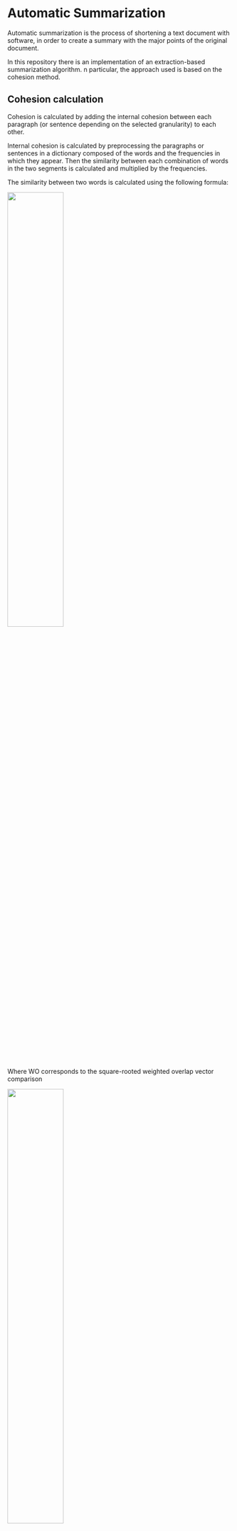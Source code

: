 # Automatic Summarization

Automatic summarization is the process of shortening a text document with software, in order to create a summary with the major points of the original document.

In this repository there is an implementation of an extraction-based summarization algorithm. n particular, the approach used is based on the cohesion method.

## Cohesion calculation

Cohesion is calculated by adding the internal cohesion between each paragraph (or sentence depending on the selected granularity) to each other.

Internal cohesion is calculated by preprocessing the paragraphs or sentences in a dictionary composed of the words and the frequencies in which they appear. Then the similarity between each combination of words in the two segments is calculated and multiplied by the frequencies.

The similarity between two words is calculated using the following formula:

<img src="https://i.imgur.com/wdlEj3u.png" width="50%">

Where WO corresponds to the square-rooted weighted overlap vector comparison

<img src="https://i.imgur.com/BATU32r.png" width="50%">


For the calculation of the similarity between two words, the list of [nasari](http://lcl.uniroma1.it/nasari/) vectors (with lexical representation) related to the lemmas is identified and the maximum value of WO given by the combinations of the comparisons of the vectors is used.

## Content Selection


Each paragraph or sentence is sorted according to the calculated cohesion value. Furthermore an increase of the cohesion value is applied in the case in which the comparison was made with the title (to highlight the fact that the content that is cohesive with the title is probably relevant)

A percentage (method input) of the section according to the sort is then selected.

## Information Ordering & Sentence Realisation

The sorting of the output sections respects the original order within the text. The hypothesis is that the order of a text is in some way relevant to the presentation of the content. The summarizer therefore eliminates the less relevant information, while maintaining the original order of the text.


## Run the summarizer

The core algorithms are contained in the Summarizer class, inside the automatic_summarizer.py script. 

In particular it is possible to summarize a document in the following way:

    summarizer = Summarizer(nasari_file_path=NASARI_PATH)
    summarizer.summarize_document(document_path, percentage=0.3, granularity=Granularity.PARAGRAPH)
    
Furthermore it is possible to summarize a document using the sentences as granularity of the calculation of the cohesion value

    summarizer = Summarizer(nasari_file_path=NASARI_PATH)
    summarizer.summarize_document(document_path, percentage=0.3, granularity=Granularity.SENTENCE)
    
Below is an example of a summary with 30% selection percentage and granularity at the sentence level

Original Text:

    Donald Trump vs Barack Obama on Nuclear Weapons in East Asia

    Donald Trump broke a lot of foreign-policy crockery last week.
    President Barack Obama dressed him down for encouraging South Korea and Japan to acquire nuclear weapons.
    NATO’s secretary-general, Jens Stoltenberg, has criticized him too.
    Academics trying to parse Mr. Trump’s statements can’t figure out which “school” of foreign-policy thinking he belongs to. 
    (So far, my favorite scholarly comment has been: “There is no indication that Trump understands the workings of balance of power theory…” Of course, there is no indication that Mr. Trump cares about the workings of any theories—and no real danger that he subscribes to them.)
    The candidate’s set-to with the president, however, was far from frivolous.
    Mr. Trump suggested that, if South Korea and Japan had nuclear weapons, we could spend less protecting those allies.
    This approach, Mr. Obama rejoined, would reverse decades of U.S. policy on nuclear proliferation. 
    (One of the president’s aides said it would be “catastrophic.”) The president was particularly indignant after the success of last week’s Nuclear Security Summit—at which he got Poland and Kazakhstan to agree to reduce their stockpiles of enriched uranium, Japan to ship out some separated plutonium, and other participants to tighten up a treaty on securing nuclear materials.
    These were worthy achievements. 
    Yet Mr. Trump has—okay, maybe unwittingly—highlighted a question about the entire non-proliferation enterprise that is at least as important as anything that happened at Mr. Obama’s summit.
    In the half-century since the nuclear Non-Proliferation Treaty was negotiated, no state has gotten nuclear weapons because materials for doing so were inadequately secured. 
    For all new nuclear powers (and those countries that decided not to go nuclear, such as Germany, Ukraine, and South Africa), the decisive factor was how they saw the main threats to their own security.
    Mr. Trump is right about one thing: The big question raised by North Korea’s success in building a nuclear arsenal is whether South Korea and Japan feel obliged to follow suit.
    There is a terrible irony in thinking through how to avoid this result.
    Only one country—China—may be able to get the North Koreans to change course. Beijing’s record on this issue, while improving, remains inadequate.
    China has usually failed to deliver the pressure it promises. 
    Yet there is one thing that might get Beijing to do better: the Trumpian prospect that Seoul and Tokyo will decide to become nuclear powers. No U.S. president should want them to do so—or take for granted that he or she could stop them.
    China needs to reckon with, and be reminded of, the enormous danger it is courting.
    Whatever he understands about the workings of balance-of-power theory, Donald Trump has provided one such reminder. He may do more good than he knows.
    
Summarized Text:

    Donald Trump vs Barack Obama on Nuclear Weapons in East Asia

    Donald Trump broke a lot of foreign-policy crockery last week.
    (So far, my favorite scholarly comment has been: “There is no indication that Trump understands the workings of balance of power theory…” Of course, there is no indication that Mr. Trump cares about the workings of any theories—and no real danger that he subscribes to them.)
    Mr. Trump suggested that, if South Korea and Japan had nuclear weapons, we could spend less protecting those allies.
    Yet Mr. Trump has—okay, maybe unwittingly—highlighted a question about the entire non-proliferation enterprise that is at least as important as anything that happened at Mr. Obama’s summit.
    Mr. Trump is right about one thing: The big question raised by North Korea’s success in building a nuclear arsenal is whether South Korea and Japan feel obliged to follow suit.
    Whatever he understands about the workings of balance-of-power theory, Donald Trump has provided one such reminder.

